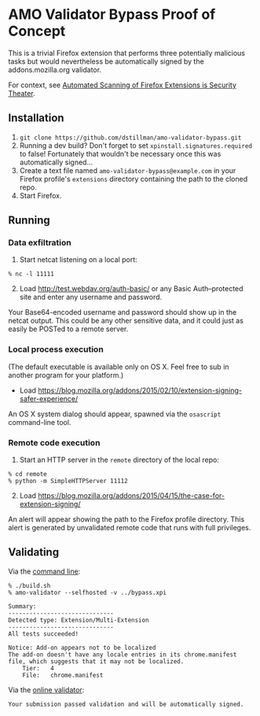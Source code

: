 # AMO Validator Bypass Proof of Concept

This is a trivial Firefox extension that performs three potentially malicious tasks but would nevertheless be automatically signed by the addons.mozilla.org validator.

For context, see [Automated Scanning of Firefox Extensions is Security Theater](http://danstillman.com/2015/11/23/firefox-extension-scanning-is-security-theater).

## Installation

1. `git clone https://github.com/dstillman/amo-validator-bypass.git`
2. Running a dev build? Don't forget to set `xpinstall.signatures.required` to false! Fortunately that wouldn't be necessary once this was automatically signed…
3. Create a text file named `amo-validator-bypass@example.com` in your Firefox profile's `extensions` directory containing the path to the cloned repo.
4. Start Firefox.

## Running

### Data exfiltration

1. Start netcat listening on a local port:

  ```
  % nc -l 11111
  ```

2. Load http://test.webdav.org/auth-basic/ or any Basic Auth–protected site and enter any username and password.

Your Base64-encoded username and password should show up in the netcat output. This could be any other sensitive data, and it could just as easily be POSTed to a remote server.

### Local process execution

(The default executable is available only on OS X. Feel free to sub in another program for your platform.)

- Load https://blog.mozilla.org/addons/2015/02/10/extension-signing-safer-experience/

An OS X system dialog should appear, spawned via the `osascript` command-line tool.

### Remote code execution

1. Start an HTTP server in the `remote` directory of the local repo:

  ```
  % cd remote
  % python -m SimpleHTTPServer 11112
  ```

2. Load https://blog.mozilla.org/addons/2015/04/15/the-case-for-extension-signing/

An alert will appear showing the path to the Firefox profile directory. This alert is generated by unvalidated remote code that runs with full privileges.

## Validating

Via the [command line](https://github.com/mozilla/amo-validator):

```
% ./build.sh
% amo-validator --selfhosted -v ../bypass.xpi

Summary:
------------------------------
Detected type: Extension/Multi-Extension
------------------------------
All tests succeeded!

Notice:	Add-on appears not to be localized
The add-on doesn't have any locale entries in its chrome.manifest file, which suggests that it may not be localized.
	Tier:	4
	File:	chrome.manifest
```

Via the [online validator](https://addons.mozilla.org/en-US/developers/addon/validate):

```
Your submission passed validation and will be automatically signed.
```
